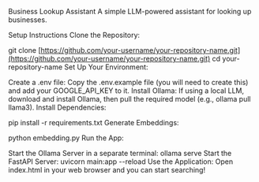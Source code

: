 Business Lookup Assistant
A simple LLM-powered assistant for looking up businesses.

Setup Instructions
Clone the Repository:

git clone [https://github.com/your-username/your-repository-name.git](https://github.com/your-username/your-repository-name.git)
cd your-repository-name
Set Up Your Environment:

Create a .env file: Copy the .env.example file (you will need to create this) and add your GOOGLE_API_KEY to it.
Install Ollama: If using a local LLM, download and install Ollama, then pull the required model (e.g., ollama pull llama3).
Install Dependencies:

pip install -r requirements.txt
Generate Embeddings:

python embedding.py
Run the App:

Start the Ollama Server in a separate terminal:
ollama serve
Start the FastAPI Server:
uvicorn main:app --reload
Use the Application: Open index.html in your web browser and you can start searching!
